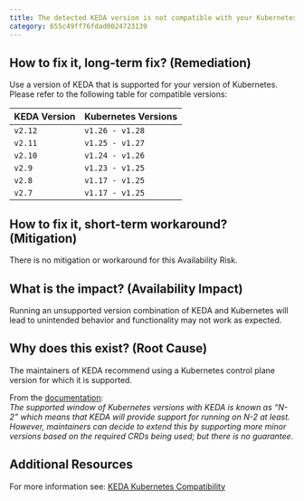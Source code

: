 ```yaml
---
title: The detected KEDA version is not compatible with your Kubernetes version
category: 655c49ff76fdad0024723139
---
```


## How to fix it, long-term fix? (Remediation)

Use a version of KEDA that is supported for your version of Kubernetes. Please refer to the following table for compatible versions:

| KEDA Version | Kubernetes Versions |
| :----------- | :------------------ |
| `v2.12`      | `v1.26 - v1.28`     |
| `v2.11`      | `v1.25 - v1.27`     |
| `v2.10`      | `v1.24 - v1.26`     |
| `v2.9`       | `v1.23 - v1.25`     |
| `v2.8`       | `v1.17 - v1.25`     |
| `v2.7`       | `v1.17 - v1.25`     |

## How to fix it, short-term workaround? (Mitigation)

There is no mitigation or workaround for this Availability Risk.

## What is the impact? (Availability Impact)

Running an unsupported version combination of KEDA and Kubernetes will lead to unintended behavior and functionality may not work as expected.

## Why does this exist? (Root Cause)

The maintainers of KEDA recommend using a Kubernetes control plane version for which it is supported.

From the [documentation](https://keda.sh/docs/latest/operate/cluster/#kubernetes-compatibility):  
_The supported window of Kubernetes versions with KEDA is known as “N-2” which means that KEDA will provide support for running on N-2 at least.  
However, maintainers can decide to extend this by supporting more minor versions based on the required CRDs being used; but there is no guarantee._

## Additional Resources

For more information see: [KEDA Kubernetes Compatibility](https://keda.sh/docs/latest/operate/cluster/#kubernetes-compatibility)